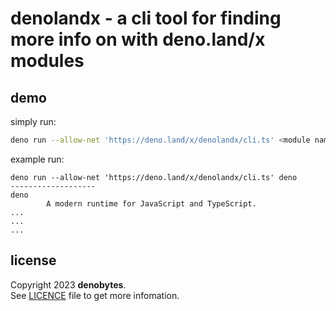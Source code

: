 # denolandx - a cli tool for finding more info on with deno.land/x modules

## demo
simply run:
```sh
deno run --allow-net 'https://deno.land/x/denolandx/cli.ts' <module name>
```

example run:
```
deno run --allow-net 'https://deno.land/x/denolandx/cli.ts' deno
-------------------
deno
        A modern runtime for JavaScript and TypeScript.
...
...
...
```

## license
Copyright 2023 **denobytes**.\
See [LICENCE](LICENSE) file to get more infomation.

